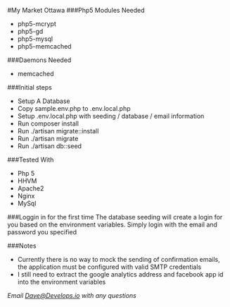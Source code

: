 #My Market Ottawa
###Php5 Modules Needed
* php5-mcrypt
* php5-gd
* php5-mysql
* php5-memcached

###Daemons Needed
* memcached

###Initial steps
* Setup A Database
* Copy sample.env.php to .env.local.php
* Setup .env.local.php with seeding / database / email information
* Run composer install
* Run ./artisan migrate::install
* Run ./artisan migrate 
* Run ./artisan db::seed

###Tested With
* Php 5
* HHVM
* Apache2
* Nginx
* MySql

###Loggin in for the first time
The database seeding will create a login for you based on the environment variables.
Simply login with the email and password you specified

###Notes
* Currently there is no way to mock the sending of confirmation emails, the application must be configured with valid SMTP credentials
* I still need to extract the google analytics address and facebook app id into the environment variables

*Email Dave@Develops.io with any questions*
